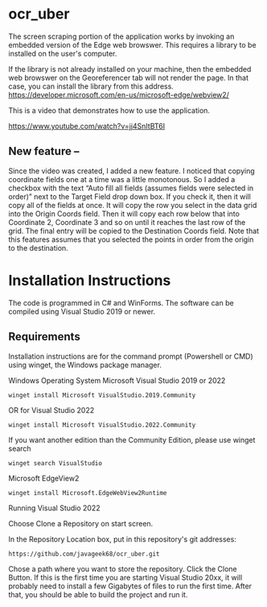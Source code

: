 # ocr_uber


The screen scraping portion of the application works by invoking an embedded version of the Edge web browswer.  This requires a library to be installed on the user's computer.

If the library is not already installed on your machine, then the embedded web browswer on the Georeferencer tab will not render the page. In that case, you can install the library
from this address.
https://developer.microsoft.com/en-us/microsoft-edge/webview2/


This is a video that demonstrates how to use the application.

https://www.youtube.com/watch?v=jj4SnItBT6I

## New feature – 

Since the video was created, I added a new feature.  I noticed that copying coordinate fields one at a time was a little monotonous.  So I added a checkbox with the text “Auto fill all fields (assumes fields were selected in order)” next to the Target Field drop down box.  If you check it, then it will copy all of the fields at once.  It will copy the row you select in the data grid into the Origin Coords field.  Then it will copy each row below that into Coordinate 2, Coordinate 3 and so on until it reaches the last row of the grid.  The final entry will be copied to the Destination Coords field. Note that this features assumes that you selected the points in order from the origin to the destination. 



# Installation Instructions

The code is programmed in C# and WinForms. The software can be compiled using Visual Studio 2019 or newer.

## Requirements

Installation instructions are for the command prompt (Powershell or CMD) using winget, the Windows package manager.

Windows Operating System
Microsoft Visual Studio 2019 or 2022

    winget install Microsoft VisualStudio.2019.Community

OR for Visual Studio 2022

    winget install Microsoft VisualStudio.2022.Community

If you want another edition than the Community Edition, please use winget search

    winget search VisualStudio


Microsoft EdgeView2

    winget install Microsoft.EdgeWebView2Runtime



Running Visual Studio 2022

Choose Clone a Repository on start screen.

In the Repository Location box, put in this repository's git addresses:

    https://github.com/javageek68/ocr_uber.git

Chose a path where you want to store the repository. Click the Clone Button. If this is the first time you are starting Visual Studio 20xx, it will probably need to install a few Gigabytes of files to run the first time. After that, you should be able to build the project and run it.

